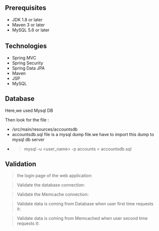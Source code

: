 ## Prerequisites
- JDK 1.8 or later
- Maven 3 or later
- MySQL 5.6 or later
######
## Technologies 
- Spring MVC
- Spring Security
- Spring Data JPA
- Maven
- JSP
- MySQL
## Database
Here,we used Mysql DB

Then look for the file :
- /src/main/resources/accountsdb
- accountsdb.sql file is a mysql dump file.we have to import this dump to mysql db server
- > mysql -u <user_name> -p accounts < accountsdb.sql
## Validation
> the login page of the web application:

> Validate the database connection:

> Validate the Memcache connection:

> Validate data is coming from Database when user first time requests it:

> Validate data is coming from Memcached when user second time requests it:
> 













